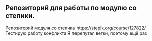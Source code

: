 ## Репозиторий для работы по модулю со степики.
Репозиторий модуля со степика https://stepik.org/course/127822/
Тестирую работу конфликта
Я перепутал ветки, поэтому ещё раз
